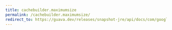 ```yaml
---
title: cachebuilder.maximumsize
permalink: /cachebuilder.maximumsize/
redirect_to: https://guava.dev/releases/snapshot-jre/api/docs/com/google/common/cache/CacheBuilder.html#maximumSize-long-
---
```

